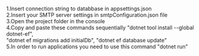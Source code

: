 1.Insert connection string to databbase in appsettings.json  <br/>
2.Insert your SMTP server settings in smtpConfiguration.json file <br/>
3.Open the project folder in the console <br/>
4.Copy and paste these commands sequentially "dotnet tool install --global dotnet-ef", <br/>"dotnet ef migrations add initialDb", "dotnet ef database update" <br/>
5.In order to run applications you need to use this command "dotnet run" <br/>

